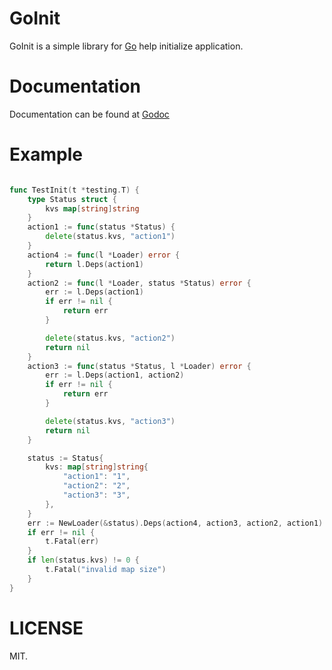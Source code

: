 # GoInit
GoInit is a simple library for [Go](https://golang.org) help initialize application. 

# Documentation
Documentation can be found at [Godoc](https://godoc.org/github.com/cosiner/goinit)

# Example
```Go

func TestInit(t *testing.T) {
	type Status struct {
		kvs map[string]string
	}
	action1 := func(status *Status) {
		delete(status.kvs, "action1")
	}
	action4 := func(l *Loader) error {
		return l.Deps(action1)
	}
	action2 := func(l *Loader, status *Status) error {
		err := l.Deps(action1)
		if err != nil {
			return err
		}

		delete(status.kvs, "action2")
		return nil
	}
	action3 := func(status *Status, l *Loader) error {
		err := l.Deps(action1, action2)
		if err != nil {
			return err
		}

		delete(status.kvs, "action3")
		return nil
	}

	status := Status{
		kvs: map[string]string{
			"action1": "1",
			"action2": "2",
			"action3": "3",
		},
	}
	err := NewLoader(&status).Deps(action4, action3, action2, action1)
	if err != nil {
		t.Fatal(err)
	}
	if len(status.kvs) != 0 {
		t.Fatal("invalid map size")
	}
}
```

# LICENSE
MIT.
